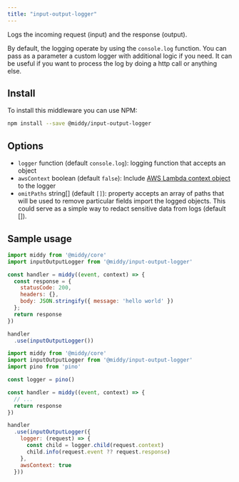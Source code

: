```yaml
---
title: "input-output-logger"
---
```


Logs the incoming request (input) and the response (output).

By default, the logging operate by using the `console.log` function. You can pass as a parameter a custom logger with additional logic if you need. It can be useful if you want to process the log by doing a http call or anything else.


## Install

To install this middleware you can use NPM:

```bash npm2yarn
npm install --save @middy/input-output-logger
```


## Options

- `logger` function (default `console.log`): logging function that accepts an object
- `awsContext` boolean (default `false`): Include [AWS Lambda context object](https://docs.aws.amazon.com/lambda/latest/dg/nodejs-context.html) to the logger
- `omitPaths` string[] (default `[]`): property accepts an array of paths that will be used to remove particular fields import the logged objects. This could serve as a simple way to redact sensitive data from logs (default []).


## Sample usage

```javascript
import middy from '@middy/core'
import inputOutputLogger from '@middy/input-output-logger'

const handler = middy((event, context) => {
  const response = {
    statusCode: 200,
    headers: {},
    body: JSON.stringify({ message: 'hello world' })
  };
  return response
})

handler
  .use(inputOutputLogger())
```

```javascript
import middy from '@middy/core'
import inputOutputLogger from '@middy/input-output-logger'
import pino from 'pino'

const logger = pino()

const handler = middy((event, context) => {
  // ...
  return response
})

handler
  .use(inputOutputLogger({
    logger: (request) => {
      const child = logger.child(request.context)
      child.info(request.event ?? request.response)
    },
    awsContext: true
  }))
```
